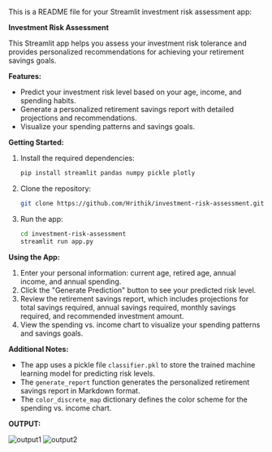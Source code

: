 This is a README file for your Streamlit investment risk assessment app:

**Investment Risk Assessment**

This Streamlit app helps you assess your investment risk tolerance and provides personalized recommendations for achieving your retirement savings goals.

**Features:**

* Predict your investment risk level based on your age, income, and spending habits.
* Generate a personalized retirement savings report with detailed projections and recommendations.
* Visualize your spending patterns and savings goals.

**Getting Started:**

1. Install the required dependencies:
   ```bash
   pip install streamlit pandas numpy pickle plotly
   ```

2. Clone the repository:
   ```bash
   git clone https://github.com/Hrithik/investment-risk-assessment.git
   ```

3. Run the app:
   ```bash
   cd investment-risk-assessment
   streamlit run app.py
   ```

**Using the App:**

1. Enter your personal information: current age, retired age, annual income, and annual spending.
2. Click the "Generate Prediction" button to see your predicted risk level.
3. Review the retirement savings report, which includes projections for total savings required, annual savings required, monthly savings required, and recommended investment amount.
4. View the spending vs. income chart to visualize your spending patterns and savings goals.

**Additional Notes:**

* The app uses a pickle file `classifier.pkl` to store the trained machine learning model for predicting risk levels.
* The `generate_report` function generates the personalized retirement savings report in Markdown format.
* The `color_discrete_map` dictionary defines the color scheme for the spending vs. income chart.
  
**OUTPUT:**
  
![output1](https://github.com/Hrithik18/TestProjectRepo/assets/59764941/95080cba-3459-4070-b224-81c56d462819)
![output2](https://github.com/Hrithik18/TestProjectRepo/assets/59764941/795f4cee-f442-4fbe-a1a4-2961b4a734c4)
